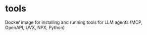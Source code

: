# tools
Docker image for installing and running tools for LLM agents (MCP, OpenAPI, UVX, NPX, Python)
